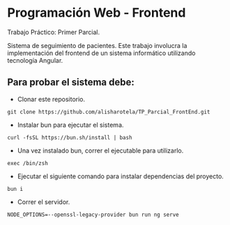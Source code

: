 # Programación Web - Frontend
Trabajo Práctico: Primer Parcial.

Sistema de seguimiento de pacientes. Este trabajo involucra la implementación del frontend de un sistema informático utilizando tecnología Angular.

## Para probar el sistema debe:

- Clonar este repositorio.
```
git clone https://github.com/alisharotela/TP_Parcial_FrontEnd.git
```
- Instalar bun para ejecutar el sistema.
```
curl -fsSL https://bun.sh/install | bash
```
- Una vez instalado bun, correr el ejecutable para utilizarlo.
```
exec /bin/zsh  
```
- Ejecutar el siguiente comando para instalar dependencias del proyecto.
```
bun i
```
- Correr el servidor.
```
NODE_OPTIONS=--openssl-legacy-provider bun run ng serve
```
